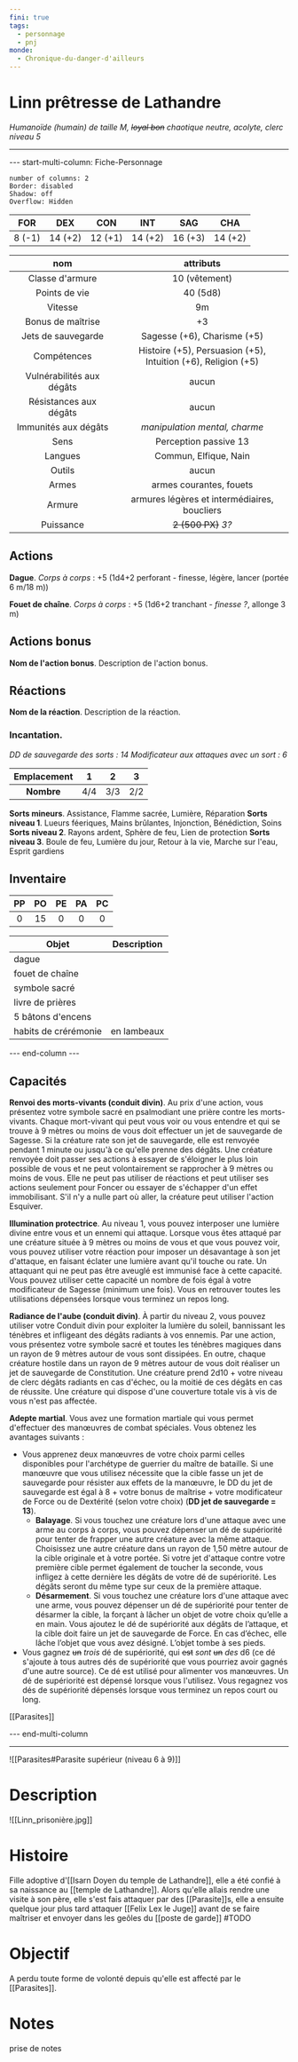 ```yaml
---
fini: true
tags:
  - personnage
  - pnj
monde:
  - Chronique-du-danger-d'ailleurs
---
```

# Linn prêtresse de Lathandre
*Humanoïde (humain) de taille M, ~~loyal bon~~ chaotique neutre, acolyte, clerc niveau 5*
___
--- start-multi-column: Fiche-Personnage  
```column-settings  
number of columns: 2
Border: disabled
Shadow: off
Overflow: Hidden
```

|  FOR   |   DEX   |   CON   |   INT   |   SAG   |   CHA   |
| :----: | :-----: | :-----: | :-----: | :-----: | :-----: |
| 8 (-1) | 14 (+2) | 12 (+1) | 14 (+2) | 16 (+3) | 14 (+2) |

|            nom            |                             attributs                             |
| :-----------------------: | :---------------------------------------------------------------: |
|      Classe d'armure      |                           10 (vêtement)                           |
|       Points de vie       |                             40 (5d8)                              |
|          Vitesse          |                                9m                                 |
|     Bonus de maîtrise     |                                +3                                 |
|    Jets de sauvegarde     |                    Sagesse (+6), Charisme (+5)                    |
|        Compétences        | Histoire (+5), Persuasion (+5), <br>Intuition (+6), Religion (+5) |
| Vulnérabilités aux dégâts |                               aucun                               |
|  Résistances aux dégâts   |                               aucun                               |
|   Immunités aux dégâts    |                   *manipulation mental, charme*                   |
|           Sens            |                       Perception passive 13                       |
|          Langues          |                       Commun, Elfique, Nain                       |
|          Outils           |                               aucun                               |
|           Armes           |                      armes courantes, fouets                      |
|          Armure           |           armures légères et intermédiaires, boucliers            |
|         Puissance         |                        ~~2 (500 PX)~~ *3?*                        |
## Actions
**Dague**. *Corps à corps* : +5 (1d4+2 perforant - finesse, légère, lancer (portée 6 m/18 m))  

**Fouet de chaîne**. *Corps à corps* : +5 (1d6+2 tranchant - *finesse ?*, allonge 3 m)  

## Actions bonus
**Nom de l'action bonus**. Description de l'action bonus.  

## Réactions
**Nom de la réaction**. Description de la réaction.  

### Incantation.
*DD de sauvegarde des sorts : 14*
*Modificateur aux attaques avec un sort : 6*

| Emplacement |  1  |  2  |  3  |
| :---------: | :-: | :-: | :-: |
| **Nombre**  | 4/4 | 3/3 | 2/2 |
**Sorts mineurs**. Assistance, Flamme sacrée, Lumière, Réparation
**Sorts niveau 1**. Lueurs féeriques, Mains brûlantes, Injonction, Bénédiction, Soins
**Sorts niveau 2**. Rayons ardent, Sphère de feu, Lien de protection
**Sorts niveau 3**. Boule de feu, Lumière du jour, Retour à la vie, Marche sur l'eau, Esprit gardiens
## Inventaire
| PP  | PO  | PE  | PA  | PC  |
| :-: | :-: | :-: | :-: | :-: |
|  0  | 15  |  0  |  0  |  0  |

| Objet                | Description |
| -------------------- | ----------- |
| dague                |             |
| fouet de chaîne      |             |
| symbole sacré        |             |
| livre de prières     |             |
| 5 bâtons d'encens    |             |
| habits de crérémonie | en lambeaux |

--- end-column ---

## Capacités
**Renvoi des morts-vivants (conduit divin)**. Au prix d'une action, vous présentez votre symbole sacré en psalmodiant une prière contre les morts-vivants. Chaque mort-vivant qui peut vous voir ou vous entendre et qui se trouve à 9 mètres ou moins de vous doit effectuer un jet de sauvegarde de Sagesse. Si la créature rate son jet de sauvegarde, elle est renvoyée pendant 1 minute ou jusqu'à ce qu'elle prenne des dégâts. Une créature renvoyée doit passer ses actions à essayer de s'éloigner le plus loin possible de vous et ne peut volontairement se rapprocher à 9 mètres ou moins de vous. Elle ne peut pas utiliser de réactions et peut utiliser ses actions seulement pour Foncer ou essayer de s'échapper d'un effet immobilisant. S'il n'y a nulle part où aller, la créature peut utiliser l'action Esquiver.

**Illumination protectrice**. Au niveau 1, vous pouvez interposer une lumière divine entre vous et un ennemi qui attaque. Lorsque vous êtes attaqué par une créature située à 9 mètres ou moins de vous et que vous pouvez voir, vous pouvez utiliser votre réaction pour imposer un désavantage à son jet d'attaque, en faisant éclater une lumière avant qu'il touche ou rate. Un attaquant qui ne peut pas être aveuglé est immunisé face à cette capacité. Vous pouvez utiliser cette capacité un nombre de fois égal à votre modificateur de Sagesse (minimum une fois). Vous en retrouver toutes les utilisations dépensées lorsque vous terminez un repos long.

**Radiance de l'aube (conduit divin)**. À partir du niveau 2, vous pouvez utiliser votre Conduit divin pour exploiter la lumière du soleil, bannissant les ténèbres et infligeant des dégâts radiants à vos ennemis. Par une action, vous présentez votre symbole sacré et toutes les ténèbres magiques dans un rayon de 9 mètres autour de vous sont dissipées. En outre, chaque créature hostile dans un rayon de 9 mètres autour de vous doit réaliser un jet de sauvegarde de Constitution. Une créature prend 2d10 + votre niveau de clerc dégâts radiants en cas d'échec, ou la moitié de ces dégâts en cas de réussite. Une créature qui dispose d'une couverture totale vis à vis de vous n'est pas affectée.

**Adepte martial**. Vous avez une formation martiale qui vous permet d'effectuer des manœuvres de combat spéciales. Vous obtenez les avantages suivants : 
- Vous apprenez deux manœuvres de votre choix parmi celles disponibles pour l'archétype de guerrier du maître de bataille. Si une manœuvre que vous utilisez nécessite que la cible fasse un jet de sauvegarde pour résister aux effets de la manœuvre, le DD du jet de sauvegarde est égal à 8 + votre bonus de maîtrise + votre modificateur de Force ou de Dextérité (selon votre choix) (**DD jet de sauvegarde = 13**). 
	- **Balayage**. Si vous touchez une créature lors d'une attaque avec une arme au corps à corps, vous pouvez dépenser un dé de supériorité pour tenter de frapper une autre créature avec la même attaque. Choisissez une autre créature dans un rayon de 1,50 mètre autour de la cible originale et à votre portée. Si votre jet d'attaque contre votre première cible permet également de toucher la seconde, vous infligez à cette dernière les dégâts de votre dé de supériorité. Les dégâts seront du même type sur ceux de la première attaque.
	- **Désarmement**. Si vous touchez une créature lors d'une attaque avec une arme, vous pouvez dépenser un dé de supériorité pour tenter de désarmer la cible, la forçant à lâcher un objet de votre choix qu’elle a en main. Vous ajoutez le dé de supériorité aux dégâts de l’attaque, et la cible doit faire un jet de sauvegarde de Force. En cas d’échec, elle lâche l’objet que vous avez désigné. L’objet tombe à ses pieds.
- Vous gagnez ~~un~~ *trois* dé de supériorité, qui ~~est~~ *sont* ~~un~~ *des* d6 (ce dé s'ajoute à tous autres dés de supériorité que vous pourriez avoir gagnés d'une autre source). Ce dé est utilisé pour alimenter vos manœuvres. Un dé de supériorité est dépensé lorsque vous l'utilisez. Vous regagnez vos dés de supériorité dépensés lorsque vous terminez un repos court ou long.

[[Parasites]]

--- end-multi-column

---
![[Parasites#Parasite supérieur (niveau 6 à 9)]]

# Description
![[Linn_prisonière.jpg]]

# Histoire
Fille adoptive d'[[Isarn Doyen du temple de Lathandre]], elle a été confié à sa naissance au [[temple de Lathandre]]. Alors qu'elle allais rendre une visite à son père, elle s'est fais attaquer par des [[Parasite]]s, elle a ensuite quelque jour plus tard attaquer [[Felix Lex le Juge]] avant de se faire maîtriser et envoyer dans les geôles du [[poste de garde]]
#TODO 
# Objectif
A perdu toute forme de volonté depuis qu'elle est affecté par le [[Parasites]].

# Notes
prise de notes

